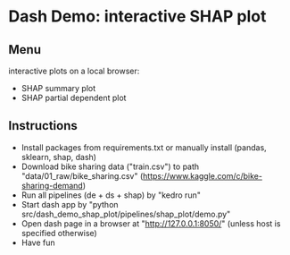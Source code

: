 # Dash Demo: interactive SHAP plot

## Menu
interactive plots on a local browser:
- SHAP summary plot
- SHAP partial dependent plot

## Instructions

- Install packages from requirements.txt or manually install (pandas, sklearn, shap, dash)
- Download bike sharing data ("train.csv") to path "data/01_raw/bike_sharing.csv" 
  (https://www.kaggle.com/c/bike-sharing-demand)
- Run all pipelines (de + ds + shap) by "kedro run"
- Start dash app by "python src/dash_demo_shap_plot/pipelines/shap_plot/demo.py"
- Open dash page in a browser at "http://127.0.0.1:8050/" (unless host is specified otherwise)
- Have fun